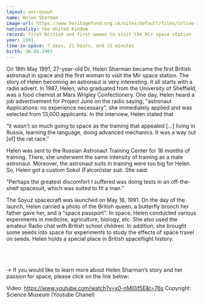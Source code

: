 ```yaml
---
layout: astronaut
name: Helen Sharman
image-url: https://www.heritagefund.org.uk/sites/default/files/inline-images/Sharman_Helen_1991.jpg
nationality: the United Kindom
record: First British and first woman to visit the Mir space station
year: 1991
time-in-space: 7 days, 21 hours, and 13 minutes
birth: 30.05.1963
---
```


On 18th May 1991, 27-year-old Dr. Helen Sharman became the first British astronaut in space and the first woman to visit the Mir space station. The story of Helen becoming an astronaut is very interesting. It all starts with a radio advert. In 1987, Helen, who graduated from the University of Sheffield, was a food chemist at Mars Wrigley Confectionery. One day, Helen heard a job advertisement for Project June on the radio saying, "astronaut Applications:  no experience necessary", she immediately applied and was selected from 13,000 applicants. In the interview, Helen stated that 

<div class="quotes">
“it wasn't so much going to space as the training that appealed [...] living in Russia, learning the language, doing advanced mechanics. It was a way out [of] the rat race."
</div>
 
Helen was sent to the Russian Astronaut Training Center for 18 months of training. There, she underwent the same intensity of training as a male astronaut. Moreover,  the astronaut suits in training were too big for Helen. So, Helen got a custom Sokol (Falcon)star suit. She said:

<div class="quotes">
"Perhaps the greatest discomfort I suffered was doing tests in an off-the-shelf spacesuit, which was suited to fit a man.”
</div>

The Soyuz spacecraft was launched on May 18, 1991. On the day of the launch, Helen carried a photo of the British queen, a butterfly brooch her father gave her, and a "space passport". In space, Helen conducted various experiments in medicine, agriculture, biology, etc. She also used the amateur Radio chat with British school children. In addition, she brought some seeds into space for experiments to study the effects of space travel on seeds. Helen holds a special place in British spaceflight history. 

<br>
<br>
<br>
-> If you would like to learn more about Helen Sharman’s story and her passion for space, please click on the link below:

Video: https://www.youtube.com/watch?v=x0-nMl0jf5E&t=76s
Copyright: Science Museum (Youtube Chanel)
